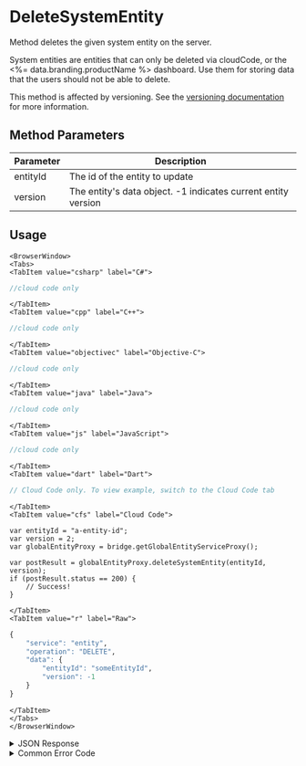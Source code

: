 # DeleteSystemEntity

Method deletes the given system entity on the server.

System entities are entities that can only be deleted via cloudCode, or the <%= data.branding.productName %> dashboard.
Use them for storing data that the users should not be able to delete.

This method is affected by versioning. See the [versioning documentation](/api/appendix/version) for more information.

<PartialServop service_name="entity" operation_name="DELETE" />

## Method Parameters

| Parameter | Description                                                   |
| --------- | ------------------------------------------------------------- |
| entityId  | The id of the entity to update                                |
| version   | The entity's data object. -1 indicates current entity version |

## Usage

```mdx-code-block
<BrowserWindow>
<Tabs>
<TabItem value="csharp" label="C#">
```

```csharp
//cloud code only
```

```mdx-code-block
</TabItem>
<TabItem value="cpp" label="C++">
```

```cpp
//cloud code only
```

```mdx-code-block
</TabItem>
<TabItem value="objectivec" label="Objective-C">
```

```objectivec
//cloud code only
```

```mdx-code-block
</TabItem>
<TabItem value="java" label="Java">
```

```java
//cloud code only
```

```mdx-code-block
</TabItem>
<TabItem value="js" label="JavaScript">
```

```javascript
//cloud code only
```

```mdx-code-block
</TabItem>
<TabItem value="dart" label="Dart">
```

```dart
// Cloud Code only. To view example, switch to the Cloud Code tab
```

```mdx-code-block
</TabItem>
<TabItem value="cfs" label="Cloud Code">
```

```cfscript
var entityId = "a-entity-id";
var version = 2;
var globalEntityProxy = bridge.getGlobalEntityServiceProxy();

var postResult = globalEntityProxy.deleteSystemEntity(entityId, version);
if (postResult.status == 200) {
    // Success!
}
```

```mdx-code-block
</TabItem>
<TabItem value="r" label="Raw">
```

```r
{
	"service": "entity",
	"operation": "DELETE",
	"data": {
		"entityId": "someEntityId",
		"version": -1
	}
}
```

```mdx-code-block
</TabItem>
</Tabs>
</BrowserWindow>
```

<details>
<summary>JSON Response</summary>

```json
{
    "status": 200,
    "data": null
}
```

</details>

<details>
<summary>Common Error Code</summary>

### Status Codes

| Code  | Name                    | Description                                                            |
| ----- | ----------------------- | ---------------------------------------------------------------------- |
| 40344 | ENTITY_VERSION_MISMATCH | The version parameter does not match the current version on the server |

</details>
